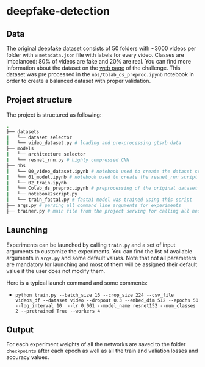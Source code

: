 # deepfake-detection


## Data
The original deepfake dataset consists of 50 folders with ~3000 videos per folder with a `metadata.json` file with labels for every video. Classes are imbalanced: 80% of videos are fake and 20% are real. You can find more information about the dataset on the [web page](https://www.kaggle.com/c/deepfake-detection-challenge/data) of the challenge. 
This dataset was pre processed in the `nbs/Colab_ds_preproc.ipynb` notebook in order to create a balanced dataset with proper validation.



## Project structure

The project is structured as following:

```bash
.
├── datasets
|   └── dataset selector
|   └── video_dataset.py # loading and pre-processing gtsrb data
├── models
|   └── architecture selector
|   └── resnet_rnn.py # highly compressed CNN
├── nbs
|   └── 00_video_dataset.ipynb # notebook used to create the dataset script
|   └── 01_model.ipynb # notebook used to create the resnet_rnn script
|   └── 02_train.ipynb 
|   └── Colab_ds_preproc.ipynb # preprocessing of the original dataset in Google Colab
|   └── notebook2script.py
|   └── train_fastai.py # fastai model was trained using this script
├── args.py # parsing all command line arguments for experiments
├── trainer.py # main file from the project serving for calling all necessary functions for training and testing
```

## Launching
Experiments can be launched by calling `train.py` and a set of input arguments to customize the experiments. You can find the list of available arguments in `args.py` and some default values. Note that not all parameters are mandatory for launching and most of them will be assigned their default value if the user does not modify them.

Here is a typical launch command and some comments:

- `python train.py --batch_size 16 --crop_size 224 --csv_file videos_df --dataset video --dropout 0.3 --embed_dim 512 --epochs 50  --log_interval 10  --lr 0.001 --model_name resnet152 --num_classes 2 --pretrained True --workers 4`
  
## Output
For each experiment weights of all the networks are saved to the folder `checkpoints` after each epoch as well as all the train and valiation losses and accuracy values.
